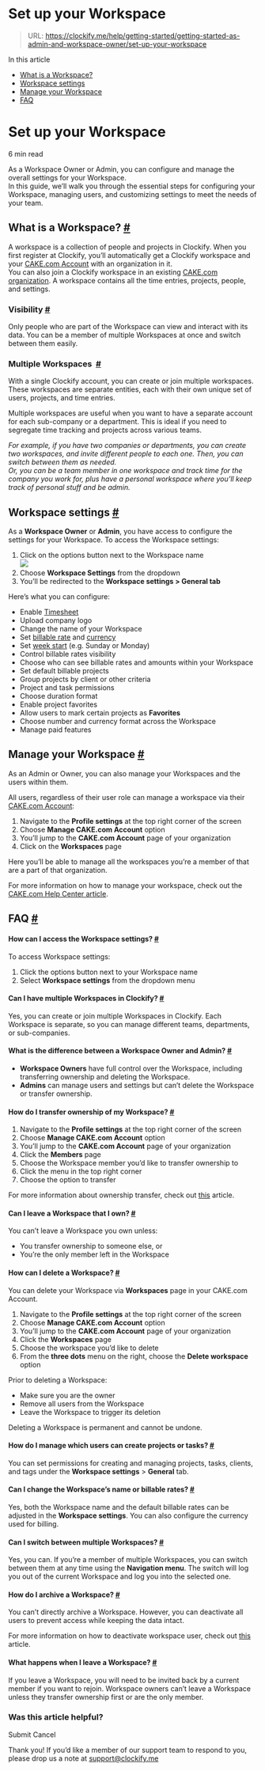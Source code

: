 # Set up your Workspace

> URL: https://clockify.me/help/getting-started/getting-started-as-admin-and-workspace-owner/set-up-your-workspace

In this article

* [What is a Workspace?](#what-is-a-workspace)
* [Workspace settings](#workspace-settings)
* [Manage your Workspace](#manage-your-workspace)
* [FAQ](#faq)

# Set up your Workspace

6 min read

As a Workspace Owner or Admin, you can configure and manage the overall settings for your Workspace.  
In this guide, we’ll walk you through the essential steps for configuring your Workspace, managing users, and customizing settings to meet the needs of your team.

## What is a Workspace? [#](#what-is-a-workspace)

A workspace is a collection of people and projects in Clockify. When you first register at Clockify, you’ll automatically get a Clockify workspace and your [CAKE.com Account](https://cake.com/help/introduction-to-cake-com/what-is-cake-com-productivity-suite/#cake-com-account) with an organization in it.  
You can also join a Clockify workspace in an existing [CAKE.com organization](https://cake.com/help/introduction-to-cake-com/glossary-of-terms/#o). A workspace contains all the time entries, projects, people, and settings.

### Visibility [#](#visibility)

Only people who are part of the Workspace can view and interact with its data. You can be a member of multiple Workspaces at once and switch between them easily.

### Multiple Workspaces  [#](#multiple-workspaces)

With a single Clockify account, you can create or join multiple workspaces. These workspaces are separate entities, each with their own unique set of users, projects, and time entries.

Multiple workspaces are useful when you want to have a separate account for each sub-company or a department. This is ideal if you need to segregate time tracking and projects across various teams.

*For example, if you have two companies or departments, you can create two workspaces, and invite different people to each one. Then, you can switch between them as needed.  
Or, you can be a team member in one workspace and track time for the company you work for, plus have a personal workspace where you’ll keep track of personal stuff and be admin.*

## Workspace settings [#](#workspace-settings)

As a **Workspace Owner** or **Admin**, you have access to configure the settings for your Workspace. To access the Workspace settings:

1. Click on the options button next to the Workspace name  
   ![](https://clockify.me/help/wp-content/uploads/2018/01/Screenshot-2025-03-24-at-11.40.16.png)
2. Choose **Workspace Settings** from the dropdown
3. You’ll be redirected to the **Workspace settings > General tab**

Here’s what you can configure:

* Enable [Timesheet](https://clockify.me/help/track-time-and-expenses/timesheet-view)
* Upload company logo
* Change the name of your Workspace
* Set [billable rate](https://clockify.me/help/reports/rates/hourly-rates) and [currency](https://clockify.me/help/track-time-and-expenses/multiple-currencies)
* Set [week start](https://clockify.me/help/getting-started/clockify-glossary#week-start) (e.g. Sunday or Monday)
* Control billable rates visibility
* Choose who can see billable rates and amounts within your Workspace
* Set default billable projects
* Group projects by client or other criteria
* Project and task permissions
* Choose duration format
* Enable project favorites
* Allow users to mark certain projects as **Favorites**
* Choose number and currency format across the Workspace
* Manage paid features

## Manage your Workspace [#](#manage-your-workspace)

As an Admin or Owner, you can also manage your Workspaces and the users within them.

All users, regardless of their user role can manage a workspace via their [CAKE.com Account](https://cake.com/help/introduction-to-cake-com/getting-started-with-cake-com-productivity-suite/):

1. Navigate to the **Profile settings** at the top right corner of the screen
2. Choose **Manage CAKE.com Account** option
3. You’ll jump to the **CAKE.com Account** page of your organization
4. Click on the **Workspaces** page

Here you’ll be able to manage all the workspaces you’re a member of that are a part of that organization.

For more information on how to manage your workspace, check out the [CAKE.com Help Center article](https://cake.com/help/account-basics/manage-workspaces/).

## FAQ [#](#faq)

#### How can I access the Workspace settings? [#](#how-can-i-access-the-workspace-settings)

To access Workspace settings:

1. Click the options button next to your Workspace name
2. Select **Workspace settings** from the dropdown menu

#### Can I have multiple Workspaces in Clockify? [#](#can-i-have-multiple-workspaces-in-clockify)

Yes, you can create or join multiple Workspaces in Clockify. Each Workspace is separate, so you can manage different teams, departments, or sub-companies.

#### What is the difference between a Workspace Owner and Admin? [#](#what-is-the-difference-between-a-workspace-owner-and-admin)

* **Workspace Owners** have full control over the Workspace, including transferring ownership and deleting the Workspace.
* **Admins** can manage users and settings but can’t delete the Workspace or transfer ownership.

#### How do I transfer ownership of my Workspace? [#](#how-do-i-transfer-ownership-of-my-workspace)

1. Navigate to the **Profile settings** at the top right corner of the screen
2. Choose **Manage CAKE.com Account** option
3. You’ll jump to the **CAKE.com Account** page of your organization
4. Click the **Members** page
5. Choose the Workspace member you’d like to transfer ownership to
6. Click the menu in the top right corner
7. Choose the option to transfer

For more information about ownership transfer, check out [this](https://cake.com/help/administration/transfer-ownership/) article.

#### Can I leave a Workspace that I own? [#](#can-i-leave-a-workspace-that-i-own)

You can’t leave a Workspace you own unless:

* You transfer ownership to someone else, or
* You’re the only member left in the Workspace

#### How can I delete a Workspace? [#](#how-can-i-delete-a-workspace)

You can delete your Workspace via **Workspaces** page in your CAKE.com Account.

1. Navigate to the **Profile settings** at the top right corner of the screen
2. Choose **Manage CAKE.com Account** option
3. You’ll jump to the **CAKE.com Account** page of your organization
4. Click the **Workspaces** page
5. Choose the workspace you’d like to delete
6. From the **three dots** menu on the right, choose the **Delete workspace** option

Prior to deleting a Workspace:

* Make sure you are the owner
* Remove all users from the Workspace
* Leave the Workspace to trigger its deletion

Deleting a Workspace is permanent and cannot be undone.

#### How do I manage which users can create projects or tasks? [#](#how-do-i-manage-which-users-can-create-projects-or-tasks)

You can set permissions for creating and managing projects, tasks, clients, and tags under the **Workspace settings** > **General** tab.

#### Can I change the Workspace’s name or billable rates? [#](#can-i-change-the-workspaces-name-or-billable-rates)

Yes, both the Workspace name and the default billable rates can be adjusted in the **Workspace settings**. You can also configure the currency used for billing.

#### Can I switch between multiple Workspaces? [#](#can-i-switch-between-multiple-workspaces)

Yes, you can. If you’re a member of multiple Workspaces, you can switch between them at any time using the **Navigation menu**. The switch will log you out of the current Workspace and log you into the selected one.

#### How do I archive a Workspace? [#](#how-do-i-archive-a-workspace)

You can’t directly archive a Workspace. However, you can deactivate all users to prevent access while keeping the data intact.

For more information on how to deactivate workspace user, check out [this](https://clockify.me/help/administration/inviting-users#deactivate-and-delete-user) article.

#### What happens when I leave a Workspace? [#](#what-happens-when-i-leave-a-workspace)

If you leave a Workspace, you will need to be invited back by a current member if you want to rejoin. Workspace owners can’t leave a Workspace unless they transfer ownership first or are the only member.

### Was this article helpful?

Submit
Cancel

Thank you! If you’d like a member of our support team to respond to you, please drop us a note at support@clockify.me